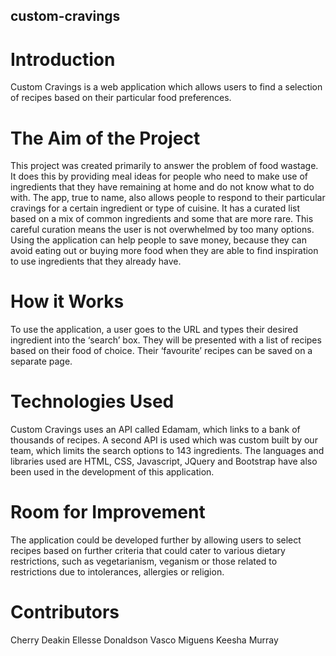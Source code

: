 ## custom-cravings

# Introduction
Custom Cravings is a web application which allows users to find a selection of recipes based on their particular food preferences.

# The Aim of the Project
This project was created primarily to answer the problem of food wastage. It does this by providing meal ideas for people who need to make use of ingredients that they have remaining at home and do not know what to do with. The app, true to name, also allows people to respond to their particular cravings for a certain ingredient or type of cuisine. It has a curated list based on a mix of common ingredients and some that are more rare. This careful curation means the user is not overwhelmed by too many options. Using the application can help people to save money, because they can avoid eating out or buying more food when they are able to find inspiration to use ingredients that they already have. 

# How it Works
To use the application, a user goes to the URL and types their desired ingredient into the ‘search’ box. They will be presented with a list of recipes based on their food of choice. Their ‘favourite’ recipes can be saved on a separate page. 

# Technologies Used
Custom Cravings uses an API called Edamam, which links to a bank of thousands of recipes. A second API is used which was custom built by our team, which limits the search options to 143 ingredients. The languages and libraries used are HTML, CSS, Javascript, JQuery and Bootstrap have also been used in the development of this application.

# Room for Improvement
The application could be developed further by allowing users to select recipes based on further criteria that could cater to various dietary restrictions, such as vegetarianism, veganism or those related to restrictions due to intolerances, allergies or religion.

# Contributors
Cherry Deakin
Ellesse Donaldson
Vasco Miguens
Keesha Murray



